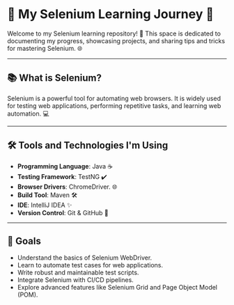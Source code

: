 # 🌟 My Selenium Learning Journey 🚀

Welcome to my Selenium learning repository! 🎉 This space is dedicated to documenting my progress, showcasing projects, and sharing tips and tricks for mastering Selenium. 🌐

---

## 📚 What is Selenium?
Selenium is a powerful tool for automating web browsers. It is widely used for testing web applications, performing repetitive tasks, and learning web automation. 💻

---

## 🛠️ Tools and Technologies I'm Using
- **Programming Language**: Java ☕
- **Testing Framework**: TestNG ✔️
- **Browser Drivers**: ChromeDriver. 🌐
- **Build Tool**: Maven 🛠️
- **IDE**: IntelliJ IDEA ✨
- **Version Control**: Git & GitHub 📂

---

## 🎯 Goals
- Understand the basics of Selenium WebDriver.
- Learn to automate test cases for web applications.
- Write robust and maintainable test scripts.
- Integrate Selenium with CI/CD pipelines.
- Explore advanced features like Selenium Grid and Page Object Model (POM).  
